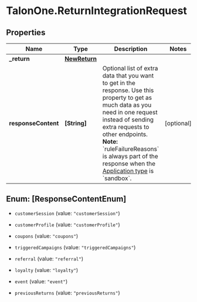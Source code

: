 # TalonOne.ReturnIntegrationRequest

## Properties

Name | Type | Description | Notes
------------ | ------------- | ------------- | -------------
**_return** | [**NewReturn**](NewReturn.md) |  | 
**responseContent** | **[String]** | Optional list of extra data that you want to get in the response. Use this property to get as much data as you need in one request instead of sending extra requests to other endpoints.  **Note:** &#x60;ruleFailureReasons&#x60; is always part of the response when the [Application type](https://docs.talon.one/docs/product/applications/overview#application-types) is &#x60;sandbox&#x60;.  | [optional] 



## Enum: [ResponseContentEnum]


* `customerSession` (value: `"customerSession"`)

* `customerProfile` (value: `"customerProfile"`)

* `coupons` (value: `"coupons"`)

* `triggeredCampaigns` (value: `"triggeredCampaigns"`)

* `referral` (value: `"referral"`)

* `loyalty` (value: `"loyalty"`)

* `event` (value: `"event"`)

* `previousReturns` (value: `"previousReturns"`)





